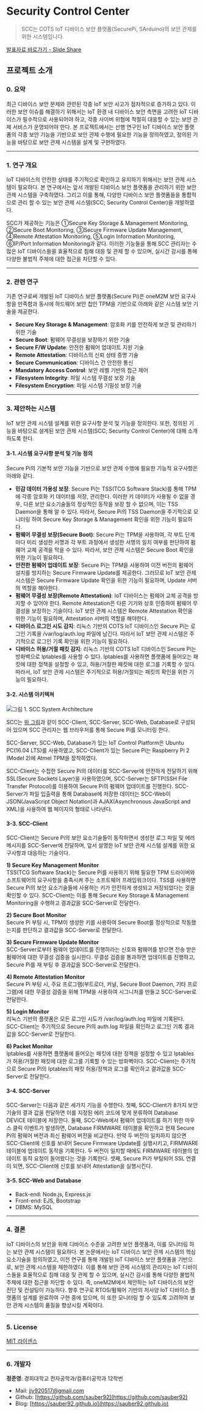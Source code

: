 # Security Control Center  

> SCC는 COTS IoT 디바이스 보안 플랫폼(SecurePi, SArduino)의 보안 관제를 위한 시스템입니다.  

[발표자료 바로가기 - Slide Share](https://www.slideshare.net/JunyoungJung8/scc-security-control-center)  

## 프로젝트 소개  

### 0. 요약  

최근 디바이스 보안 문제와 관련된 각종 IoT 보안 사고가 점차적으로 증가하고 있다. 이러한 보안 이슈를 해결하기 위해서는 IoT 환경 내 디바이스 보안 측면을 고려한 IoT 디바이스가 필수적으로 사용되어야 하고, 각종 사이버 위협에 적절히 대응할 수 있는 보안 관제 서비스가 운영되어야 한다. 본 프로젝트에서는 선행 연구인 IoT 디바이스 보안 플랫폼의 각종 보안 기능을 기반으로 보안 관제 수행에 필요한 기능을 정의하였고, 정의된 기능을 바탕으로 보안 관제 시스템을 설계 및 구현하였다.  

*** 

### 1. 연구 개요  

IoT 디바이스의 안전한 상태를 주기적으로 확인하고 유지하기 위해서는 보안 관제 시스템이 필요하다. 본 연구에서는 앞서 개발된 디바이스 보안 플랫폼을 관리하기 위한 보안 관제 시스템을 구축하였다. 그리고 이를 통해, 다양한 디바이스 보안 플랫폼들을 통합적으로 관리 할 수 있는 보안 관제 시스템(SCC; Security Control Center)을 개발하였다.  

SCC가 제공하는 기능은 ①Secure Key Storage & Management Monitoring, ②Secure Boot Monitoring, ③Secure Firmware Update Management, ④Remote Attestation Monitoring, ⑤Login Information Monitoring, ⑥IP/Port Information Monitoring과 같다. 이러한 기능들을 통해 SCC 관리자는 수 많은 IoT 디바이스들을 효율적으로 침해 대응 및 관제 할 수 있으며, 실시간 감시를 통해 다양한 불법적 주체에 대한 접근을 차단할 수 있다.  

*** 

### 2. 관련 연구  

기존 연구로써 개발된 IoT 디바이스 보안 플랫폼(Secure Pi)은 oneM2M 보안 요구사항을 만족함과 동시에 하드웨어
보안 칩인 TPM을 기반으로 아래와 같은 시스템 보안 기술을 제공한다.  

* **Secure Key Storage & Management**: 암호화 키를 안전하게 보관 및 관리하기 위한 기술  
* **Secure Boot**: 펌웨어 무결성을 보장하기 위한 기술  
* **Secure F/W Update**: 안전한 펌웨어 업데이트 지원 기술  
* **Remote Attestation**: 디바이스의 신뢰 상태 증명 기술  
* **Secure Communication**: 디바이스 간 안전한 통신  
* **Mandatory Access Control**: 보안 레벨 기반의 접근 제어  
* **Filesystem Integrity**: 파일 시스템 무결성 보장 기술  
* **Filesystem Encryption**: 파일 시스템 기밀성 보장 기술  

*** 

### 3. 제안하는 시스템  

IoT 보안 관제 시스템 설계를 위한 요구사항 분석 및 기능을 정의한다. 또한, 정의된 기능을 바탕으로 설계된 보안 관제 시스템(SCC; Security Control Center)에 대해 소개하도록 한다.  

#### 3-1. 시스템 요구사항 분석 및 기능 정의  

Secure Pi의 기본적 보안 기능을 기반으로 보안 관제 수행에 필요한 기능적 요구사항은 아래와 같다.  

* **민감 데이터 가용성 보장**: Secure Pi는 TSS(TCG Software Stack)를 통해 TPM에 각종 암호화 키 데이터를 저장, 관리한다. 이러한 키 데이터가 사용될 수 없을 경우, 다른 보안 요소기술들의 정상적인 동작을 보장 할 수 없으며, 이는 TSS Daemon을 통해 알 수 있다. 따라서, Secure Pi의 TSS Daemon을 주기적으로 모니터링 하여 Secure Key Storage & Management 확인을 위한 기능이 필요하다.  
* **펌웨어 무결성 보장(Secure Boot)**: Secure Pi는 TPM을 사용하여, 각 부트 단계마다 미리 생성한 서명과 각 부트 과정에서 생성한 서명의 일치 여부를 판단하여 펌웨어 교체 공격을 막을 수 있다. 따라서, 보안 관제 시스템은 Secure Boot 확인을 위한 기능이 필요하다.  
* **안전한 펌웨어 업데이트 보장**: Secure Pi는 TPM을 사용하여 이전 버전의 펌웨어 설치를 방지하는 Secure Firmware Update를 제공한다. 그러므로 IoT 보안 관제 시스템은 Secure Firmware Update 확인을 위한 기능이 필요하며, Update 서버의 역할을 해야한다.  
* **펌웨어 무결성 보장(Remote Attestation)**: IoT 디바이스는 펌웨어 교체 공격을 방지할 수 있어야 한다. Remote Attestation은 다른 기기와 상호 인증하여 펌웨어 무결성을 보장하는 기술이다. IoT 보안 관제 시스템은 Remote Attestation 확인을 위한 기능이 필요하며, Attestation 서버의 역할을 해야한다.  
* **디바이스 로그인 시도 감지**: 리눅스 기반의 COTS IoT 디바이스인 Secure Pi는 로그인 기록을 /var/log/auth.log 파일에 남긴다. 따라서 IoT 보안 관제 시스템은 주기적으로 로그인 기록 확인을 위한 기능이 필요하다.  
* **디바이스 허용/거절 패킷 감지**: 리눅스 기반의 COTS IoT 디바이스인 Secure Pi는 방화벽으로 Iptables를 사용할 수 있다. Iptables를 사용하면 플랫폼에 들어오는 패킷에 대한 정책을 설정할 수 있고, 허용/거절한 패킷에 대한 로그를 기록할 수 있다. 따라서, IoT 보안 관제 시스템은 주기적으로 허용/거절되는 패킷의 확인을 위한 기능이 필요하다.  

#### 3-2. 시스템 아키텍쳐  

![그림 1. SCC System Architecture](README/picture-1.png)  

SCC는 [위 그림](https://github.com/sauber92/Security_Control_Center/blob/master/README/picture-1.png)과 같이 SCC-Client, SCC-Server, SCC-Web, Database로 구성되어 있으며 SCC 관리자는 웹 브라우저를 통해 Secure Pi를 모니터링 한다.  

SCC-Server, SCC-Web, Database가 있는 IoT Control Platform은 Ubuntu PC(16.04 LTS)를 사용하였고, SCC-Client가 있는 Secure Pi는 Raspberry Pi 2 (Model 2)에 Atmel TPM을 장착하였다.  

SCC-Client는 수집한 Secure Pi의 데이터를 SCC-Server에 안전하게 전달하기 위해 SSL(Secure Sockets Layer)을 사용하였으며, SCC-Server는 SFTP(SSH File Transfer Protocol)를 이용하여 Secure Pi의 펌웨어 업데이트를 진행한다. SCC-Server가 파일 입출력을 통해 Database에 저장한 데이터는 SCC-Web이 JSON(JavaScript Object Notation)과 AJAX(Asynchronous JavaScript and XML)을 사용하여 웹 페이지의 형태로 나타낸다.  

#### 3-3. SCC-Client  

SCC-Client는 Secure Pi의 보안 요소기술들이 동작하면서 생성한 로그 파일 및 에러메시지를 SCC-Server에 전달하며, 앞서 설명한 IoT 보안 관제 시스템 설계를 위한 요구사항과 대응하는 기술이다.  

**1) Secure Key Management Monitor**  
TSS(TCG Software Stack)는 Secure Pi를 사용하기 위해 필요한 TPM 드라이버와 소프트웨어의 요구사항을 충족시켜 주는 소프트웨어 프레임워크이다. TSS를 사용하면 Secure Pi의 보안 요소기술들에 사용하는 키가 안전하게 생성되고 저장되었다는 것을 확인할 수 있다. SCC-Client는 이를 통해 Secure Key Storage & Management Monitoring을 수행하고 결과값을 SCC-Server로 전달한다.  

**2) Secure Boot Monitor**  
Secure Pi 부팅 시, TPM이 생성한 키를 사용하여 Secure Boot를 정상적으로 작동했는지를 판단하고 결과값을 SCC-Server로 전달한다.

**3) Secure Firmware Update Monitor**  
SCC-Server로부터 펌웨어 업데이트를 진행하라는 신호와 펌웨어를 받으면 전송 받은 펌웨어에 대한 무결성 검증을 실시한다. 무결성 검증을 통과하면 업데이트를 진행하고, Secure Pi를 재 부팅 후 결과값을 SCC-Server로 전달한다.  

**4) Remote Attestation Monitor**  
Secure Pi 부팅 시, 주요 프로그램(부트로더, 커널, Secure Boot Daemon, 기타 프로그램)에 대한 무결성 검증을 위해 TPM을 사용하여 시그니처를 만들고 SCC-Server로 전달한다.  

**5) Login Monitor**  
리눅스 기반의 플랫폼은 모든 로그인 시도가 /var/log/auth.log 파일에 기록된다. SCC-Client는 주기적으로 Secure Pi의 auth.log 파일을 확인하고 로그인 기록 결과값을 SCC-Server로 전달한다.  

**6) Packet Monitor**  
Iptables를 사용하면 플랫폼에 들어오는 패킷에 대한 정책을 설정할 수 있고 Iptables가 허용/거절한 패킷에 대한 로그를 기록할 수 있는 방화벽이다. SCC-Client는 주기적으로 Secure Pi의 Iptables의 패킷 허용/정책과 로그를 확인하고 결과값을 SCC-Server로 전달한다.  

#### 3-4. SCC-Server  

SCC-Server는 다음과 같은 세가지 기능을 수행한다. 첫째, SCC-Client가 8가지 보안 기술의 결과 값을 전달하면 이를 지정된 에러 코드에 맞게 분류하여 Database DEVICE 테이블에 저장한다. 둘째, SCC-Web에서 펌웨어 업데이트를 하기 위한 마우스 클릭 이벤트가 발생하면, Database FIRMWARE 테이블을 확인하고 현재 Secure Pi의 펌웨어 버전과 최신 펌웨어 버전을 비교한다. 만약 두 버전이 일치하지 않으면 SCC-Client에 신호를 보내어 Secure Firmware Update를 실행시키고, FIRMWARE 테이블에 업데이트 동작을 기록한다. 두 버전이 일치할 때에도 FIRMWARE 테이블의 업데이트 동작 요청이 들어왔다는 것을 기록한다. 셋째, Secure Pi가 부팅되어 SSL 연결이 되면, SCC-Client에 신호를 보내어 Attestation을 실행시킨다.  

#### 3-5. SCC-Web and Database  

* Back-end: Node.js, Express.js  
* Front-end: EJS, Bootstrap  
* DBMS: MySQL  

***

### 4. 결론  

IoT 디바이스의 보안을 위해 디바이스 수준을 고려한 보안 플랫폼과, 이를 모니터링 하는 보안 관제 시스템이 필요하다. 본 논문에서는 IoT 디바이스 보안 관제 시스템의 핵심 요소기술을 정의하였고, 이전 연구를 통해 개발된 IoT 디바이스 보안 플랫폼을 기반으로, 보안 관제 시스템을 제한하였다. 이를 통해 보안 관제 시스템의 관리자는 IoT 디바이스들을 효율적으로 침해 대응 및 관제 할 수 있으며, 실시간 감시를 통해 다양한 불법적 주체에 대한 접근을 차단할 수 있다. 즉, oneM2M에서 제안하는 IoT 디바이스의 보안 진단 및 컨설팅이 가능하다. 향후 연구로 RTOS/펌웨어 기반의 저사양 IoT 디바이스 플랫폼의 설계를 완료하여 구현 중에 있으며, 이 또한 모니터링 할 수 있도록 고려하여 보안 관제 시스템의 품질을 향상시킬 계획이다.  

***

### 5. License  

[MIT 라이센스](https://github.com/sauber92/Security_Control_Center/blob/master/LICENSE)  

*** 

### 6. 개발자  

**정준영**: 경희대학교 전자공학과/컴퓨터공학과 12학번  

* Mail: jjy920517@gmail.com  
* Github: [https://github.com/sauber92](https://github.com/sauber92)  
* Blog: [https://sauber92.github.io](https://sauber92.github.io)  
